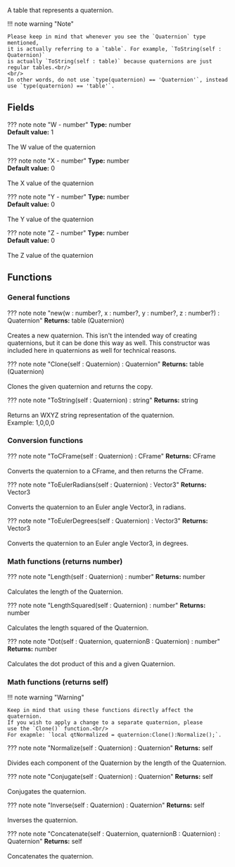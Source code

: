 A table that represents a quaternion.

!!! note warning "Note"

	Please keep in mind that whenever you see the `Quaternion` type mentioned,
	it is actually referring to a `table`. For example, `ToString(self : Quaternion)`
	is actually `ToString(self : table)` because quaternions are just regular tables.<br/>
	<br/>
	In other words, do not use `type(quaternion) == 'Quaternion'`, instead use `type(quaternion) == 'table'`.

## Fields

??? note note "W - number"
	**Type:** number<br/>
	**Default value:** 1<br/>
	<br/>
	The W value of the quaternion

??? note note "X - number"
	**Type:** number<br/>
	**Default value:** 0<br/>
	<br/>
	The X value of the quaternion

??? note note "Y - number"
	**Type:** number<br/>
	**Default value:** 0<br/>
	<br/>
	The Y value of the quaternion

??? note note "Z - number"
	**Type:** number<br/>
	**Default value:** 0<br/>
	<br/>
	The Z value of the quaternion

## Functions

### General functions

??? note note "new(w : number?, x : number?, y : number?, z : number?) : Quaternion"
	**Returns:** table (Quaternion)<br/>
	<br/>
	Creates a new quaternion. This isn't the intended way of creating quaternions,
	but it can be done this way as well. This constructor was included here in
	quaternions as well for technical reasons.

??? note note "Clone(self : Quaternion) : Quaternion"
	**Returns:** table (Quaternion)<br/>
	<br/>
	Clones the given quaternion and returns the copy.

??? note note "ToString(self : Quaternion) : string"
	**Returns:** string<br/>
	<br/>
	Returns an WXYZ string representation of the quaternion.<br/>
	Example: 1,0,0,0

### Conversion functions

??? note note "ToCFrame(self : Quaternion) : CFrame"
	**Returns:** CFrame<br/>
	<br/>
	Converts the quaternion to a CFrame, and then returns the CFrame.

??? note note "ToEulerRadians(self : Quaternion) : Vector3"
	**Returns:** Vector3<br/>
	<br/>
	Converts the quaternion to an Euler angle Vector3, in radians.

??? note note "ToEulerDegrees(self : Quaternion) : Vector3"
	**Returns:** Vector3<br/>
	<br/>
	Converts the quaternion to an Euler angle Vector3, in degrees.

### Math functions (returns number)

??? note note "Length(self : Quaternion) : number"
	**Returns:** number<br/>
	<br/>
	Calculates the length of the Quaternion.

??? note note "LengthSquared(self : Quaternion) : number"
	**Returns:** number<br/>
	<br/>
	Calculates the length squared of the Quaternion.

??? note note "Dot(self : Quaternion, quaternionB : Quaternion) : number"
	**Returns:** number<br/>
	<br/>
	Calculates the dot product of this and a given Quaternion.

### Math functions (returns self)

!!! note warning "Warning"

    Keep in mind that using these functions directly affect the quaternion.
	If you wish to apply a change to a separate quaternion, please
	use the `Clone()` function.<br/>
	For exapmle: `local qtNormalized = quaternion:Clone():Normalize();`.

??? note note "Normalize(self : Quaternion) : Quaternion"
	**Returns:** self<br/>
	<br/>
	Divides each component of the Quaternion by the length of the Quaternion.

??? note note "Conjugate(self : Quaternion) : Quaternion"
	**Returns:** self<br/>
	<br/>
	Conjugates the quaternion.

??? note note "Inverse(self : Quaternion) : Quaternion"
	**Returns:** self<br/>
	<br/>
	Inverses the quaternion.

??? note note "Concatenate(self : Quaternion, quaternionB : Quaternion) : Quaternion"
	**Returns:** self<br/>
	<br/>
	Concatenates the quaternion.